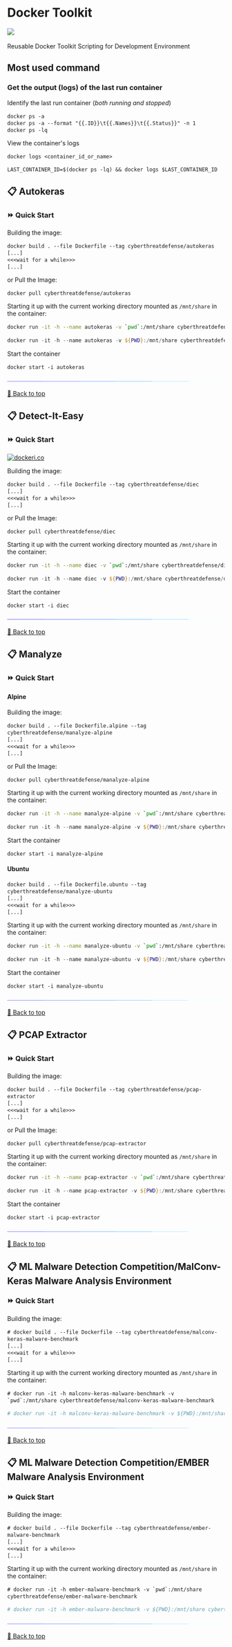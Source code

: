 # Docker Toolkit
[<img src="https://img.shields.io/badge/dockerhub-Docker_Toolkit-blue.svg?logo=Docker">](https://hub.docker.com/u/cyberthreatdefense)

Reusable Docker Toolkit Scripting for Development Environment

## Most used command
### Get the output (logs) of the last run container
Identify the last run container (_both running and stopped_)
```concole
docker ps -a
docker ps -a --format "{{.ID}}\t{{.Names}}\t{{.Status}}" -n 1
docker ps -lq
```
View the container's logs
```concole
docker logs <container_id_or_name>
```

```console
LAST_CONTAINER_ID=$(docker ps -lq) && docker logs $LAST_CONTAINER_ID
```

## :clipboard: Autokeras

### :fast_forward: Quick Start

Building the image:

```console
docker build . --file Dockerfile --tag cyberthreatdefense/autokeras
[...]
<<<wait for a while>>>
[...]
```
or Pull the Image:

```console
docker pull cyberthreatdefense/autokeras
```

Starting it up with the current working directory mounted as `/mnt/share` in the container:

```bash
docker run -it -h --name autokeras -v `pwd`:/mnt/share cyberthreatdefense/autokeras
```
```powershell
docker run -it -h --name autokeras -v ${PWD}:/mnt/share cyberthreatdefense/autokeras
```

Start the container
```console
docker start -i autokeras
```
<img src="https://github.com/cybersecurity-dev/cybersecurity-dev/blob/main/assets/bar.gif">

[🔼 Back to top](#docker-toolkit)

## :clipboard: Detect-It-Easy

### :fast_forward: Quick Start

[![dockeri.co](https://dockerico.blankenship.io/image/cyberthreatdefense/diec)](https://hub.docker.com/r/cyberthreatdefense/diec)

Building the image:

```console
docker build . --file Dockerfile --tag cyberthreatdefense/diec
[...]
<<<wait for a while>>>
[...]
```

or Pull the Image:

```console
docker pull cyberthreatdefense/diec
```

Starting it up with the current working directory mounted as `/mnt/share` in the container:

```bash
docker run -it -h --name diec -v `pwd`:/mnt/share cyberthreatdefense/diec
```
```powershell
docker run -it -h --name diec -v ${PWD}:/mnt/share cyberthreatdefense/diec
```

Start the container
```console
docker start -i diec
```

<img src="https://github.com/cybersecurity-dev/cybersecurity-dev/blob/main/assets/bar.gif">

[🔼 Back to top](#docker-toolkit)

## :clipboard: Manalyze

### :fast_forward: Quick Start

#### Alpine
Building the image:

```console
docker build . --file Dockerfile.alpine --tag cyberthreatdefense/manalyze-alpine
[...]
<<<wait for a while>>>
[...]
```

or Pull the Image:

```console
docker pull cyberthreatdefense/manalyze-alpine
```
Starting it up with the current working directory mounted as `/mnt/share` in the container:

```bash
docker run -it -h --name manalyze-alpine -v `pwd`:/mnt/share cyberthreatdefense/manalyze-alpine
```

```powershell
docker run -it -h --name manalyze-alpine -v ${PWD}:/mnt/share cyberthreatdefense/manalyze-alpine
```

Start the container
```console
docker start -i manalyze-alpine
```

#### Ubuntu

```console
docker build . --file Dockerfile.ubuntu --tag cyberthreatdefense/manalyze-ubuntu
[...]
<<<wait for a while>>>
[...]
```
Starting it up with the current working directory mounted as `/mnt/share` in the container:

```bash
docker run -it -h --name manalyze-ubuntu -v `pwd`:/mnt/share cyberthreatdefense/manalyze-ubuntu
```

```powershell
docker run -it -h --name manalyze-ubuntu -v ${PWD}:/mnt/share cyberthreatdefense/manalyze-ubuntu
```

Start the container

```console
docker start -i manalyze-ubuntu
```

<img src="https://github.com/cybersecurity-dev/cybersecurity-dev/blob/main/assets/bar.gif">

[🔼 Back to top](#docker-toolkit)


## :clipboard: PCAP Extractor

### :fast_forward: Quick Start

Building the image:

```console
docker build . --file Dockerfile --tag cyberthreatdefense/pcap-extractor
[...]
<<<wait for a while>>>
[...]
```
or Pull the Image:

```console
docker pull cyberthreatdefense/pcap-extractor
```

Starting it up with the current working directory mounted as `/mnt/share` in the container:

```bash
docker run -it -h --name pcap-extractor -v `pwd`:/mnt/share cyberthreatdefense/pcap-extractor
```
```powershell
docker run -it -h --name pcap-extractor -v ${PWD}:/mnt/share cyberthreatdefense/pcap-extractor
```

Start the container

```console
docker start -i pcap-extractor
```

<img src="https://github.com/cybersecurity-dev/cybersecurity-dev/blob/main/assets/bar.gif">

[🔼 Back to top](#docker-toolkit)


## :clipboard: ML Malware Detection Competition/MalConv-Keras Malware Analysis Environment

### :fast_forward: Quick Start

Building the image:

```console
# docker build . --file Dockerfile --tag cyberthreatdefense/malconv-keras-malware-benchmark
[...]
<<<wait for a while>>>
[...]
```

Starting it up with the current working directory mounted as `/mnt/share` in the container:

```console
# docker run -it -h malconv-keras-malware-benchmark -v `pwd`:/mnt/share cyberthreatdefense/malconv-keras-malware-benchmark
```
```powershell
# docker run -it -h malconv-keras-malware-benchmark -v ${PWD}:/mnt/share cyberthreatdefense/malconv-keras-malware-benchmark
```

<img src="https://github.com/cybersecurity-dev/cybersecurity-dev/blob/main/assets/bar.gif">

[🔼 Back to top](#docker-toolkit)

## :clipboard: ML Malware Detection Competition/EMBER Malware Analysis Environment

### :fast_forward: Quick Start

Building the image:

```console
# docker build . --file Dockerfile --tag cyberthreatdefense/ember-malware-benchmark
[...]
<<<wait for a while>>>
[...]
```

Starting it up with the current working directory mounted as `/mnt/share` in the container:

```console
# docker run -it -h ember-malware-benchmark -v `pwd`:/mnt/share cyberthreatdefense/ember-malware-benchmark
```
```powershell
# docker run -it -h ember-malware-benchmark -v ${PWD}:/mnt/share cyberthreatdefense/ember-malware-benchmark
```

<img src="https://github.com/cybersecurity-dev/cybersecurity-dev/blob/main/assets/bar.gif">

[🔼 Back to top](#docker-toolkit)
